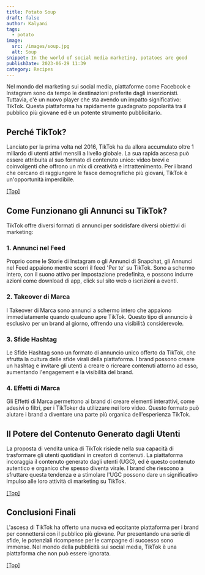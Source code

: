 ```yaml
---
title: Potato Soup
draft: false
author: Kalyani
tags:
  - potato
image:
  src: /images/soup.jpg
  alt: Soup
snippet: In the world of social media marketing, potatoes are good
publishDate: 2023-06-29 11:39
category: Recipes
---
```




Nel mondo del marketing sui social media, piattaforme come Facebook e Instagram sono da tempo le destinazioni preferite dagli inserzionisti. Tuttavia, c'è un nuovo player che sta avendo un impatto significativo: TikTok. Questa piattaforma ha rapidamente guadagnato popolarità tra il pubblico più giovane ed è un potente strumento pubblicitario.


## Perché TikTok?

Lanciato per la prima volta nel 2016, TikTok ha da allora accumulato oltre 1 miliardo di utenti attivi mensili a livello globale. La sua rapida ascesa può essere attribuita al suo formato di contenuto unico: video brevi e coinvolgenti che offrono un mix di creatività e intrattenimento. Per i brand che cercano di raggiungere le fasce demografiche più giovani, TikTok è un'opportunità imperdibile.

<a href="#top">[Top]</a>

## Come Funzionano gli Annunci su TikTok?

TikTok offre diversi formati di annunci per soddisfare diversi obiettivi di marketing:

### 1. Annunci nel Feed

Proprio come le Storie di Instagram o gli Annunci di Snapchat, gli Annunci nel Feed appaiono mentre scorri il feed 'Per te' su TikTok. Sono a schermo intero, con il suono attivo per impostazione predefinita, e possono indurre azioni come download di app, click sul sito web o iscrizioni a eventi.

### 2. Takeover di Marca

I Takeover di Marca sono annunci a schermo intero che appaiono immediatamente quando qualcuno apre TikTok. Questo tipo di annuncio è esclusivo per un brand al giorno, offrendo una visibilità considerevole.

### 3. Sfide Hashtag

Le Sfide Hashtag sono un formato di annuncio unico offerto da TikTok, che sfrutta la cultura delle sfide virali della piattaforma. I brand possono creare un hashtag e invitare gli utenti a creare o ricreare contenuti attorno ad esso, aumentando l'engagement e la visibilità del brand.

### 4. Effetti di Marca

Gli Effetti di Marca permettono ai brand di creare elementi interattivi, come adesivi o filtri, per i TikToker da utilizzare nei loro video. Questo formato può aiutare i brand a diventare una parte più organica dell'esperienza TikTok.


## Il Potere del Contenuto Generato dagli Utenti

La proposta di vendita unica di TikTok risiede nella sua capacità di trasformare gli utenti quotidiani in creatori di contenuti. La piattaforma incoraggia il contenuto generato dagli utenti (UGC), ed è questo contenuto autentico e organico che spesso diventa virale. I brand che riescono a sfruttare questa tendenza e a stimolare l'UGC possono dare un significativo impulso alle loro attività di marketing su TikTok.

<a href="#top">[Top]</a>

## Conclusioni Finali

L'ascesa di TikTok ha offerto una nuova ed eccitante piattaforma per i brand per connettersi con il pubblico più giovane. Pur presentando una serie di sfide, le potenziali ricompense per le campagne di successo sono immense. Nel mondo della pubblicità sui social media, TikTok è una piattaforma che non può essere ignorata.

<a href="#top">[Top]</a>
